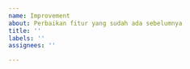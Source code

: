 ```yaml
---
name: Improvement
about: Perbaikan fitur yang sudah ada sebelumnya
title: ''
labels: ''
assignees: ''

---
```



